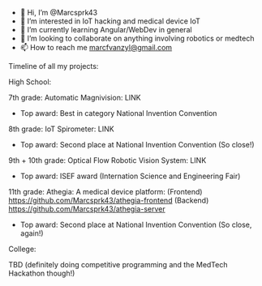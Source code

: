 - 👋 Hi, I’m @Marcsprk43
- 👀 I’m interested in IoT hacking and medical device IoT
- 🌱 I’m currently learning Angular/WebDev in general
- 💞️ I’m looking to collaborate on anything involving robotics or medtech
- 📫 How to reach me marcfvanzyl@gmail.com

Timeline of all my projects:

High School:

7th grade: Automatic Magnivision: LINK
- Top award: Best in category National Invention Convention

8th grade: IoT Spirometer: LINK
- Top award: Second place at National Invention Convention (So close!)

9th + 10th grade: Optical Flow Robotic Vision System: LINK
- Top award: ISEF award (Internation Science and Engineering Fair)

11th grade: Athegia: A medical device platform: (Frontend) https://github.com/Marcsprk43/athegia-frontend (Backend) https://github.com/Marcsprk43/athegia-server
- Top award: Second place at National Invention Convention (So close, again!)

College:

TBD (definitely doing competitive programming and the MedTech Hackathon though!)
